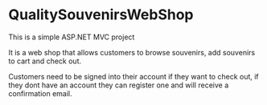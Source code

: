 # QualitySouvenirsWebShop

This is a simple ASP.NET MVC project

It is a web shop that allows customers to browse souvenirs, add souvenirs to cart and check out.

Customers need to be signed into their account if they want to check out, if they dont have an account they can register one and will
receive a confirmation email.
